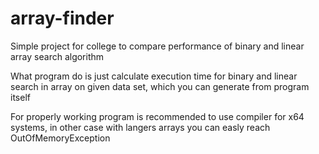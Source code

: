 # array-finder
Simple project for college to compare performance of binary and linear array search algorithm

What program do is just calculate execution time for binary and linear search in array on given data set, which you can generate from program itself 

For properly working program is recommended to use compiler for x64 systems, in other case with langers arrays you can easly reach OutOfMemoryException

